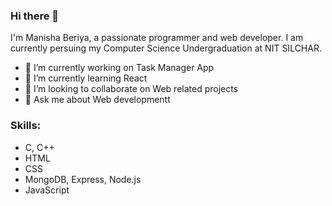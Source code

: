 ### Hi there 👋

I'm Manisha Beriya, a passionate programmer and web developer. I am currently persuing my Computer Science Undergraduation at NIT SILCHAR.

- 🔭 I’m currently working on Task Manager App
- 🌱 I’m currently learning React
- 👯 I’m looking to collaborate on Web related projects
- 💬 Ask me about Web developmentt

### Skills:

- C, C++
- HTML
- CSS
- MongoDB, Express, Node.js
- JavaScript
